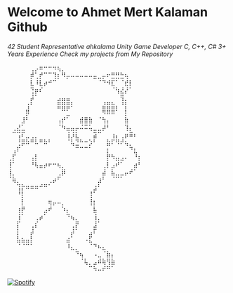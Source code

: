   # Welcome to Ahmet Mert Kalaman Github

*42 Student Representative ahkalama*
*Unity Game Developer*
*C, C++, C# 3+ Years Experience*
*Check my projects from My Repository*

⠀⠀⠀⠀⠀⢀⡠⠶⠒⠒⠲⢦⡀⠀⠀⠀⠀⠀⠀⠀⠀⠀⠀⠀⠀⠀⠀⠀⠀⠀
⠀⠀⠀⠀⠀⡾⢁⡞⠉⠉⢹⡆⠻⡤⠤⠤⠤⠤⠤⣤⣀⡤⠖⣛⣛⣓⢦⠀⠀⠀
⠀⠀⠀⠀⠀⣇⠸⣇⡴⠚⠉⠀⠀⠀⠀⠀⠀⠀⠀⠀⠈⠙⠺⣏⠁⠈⣞⡇⠀⠀
⠀⠀⠀⠀⠀⢙⡶⠎⠀⠀⠀⠀⠀⠀⠀⠀⠀⠀⠀⠀⠀⠀⠀⠈⢳⣜⡜⠁⠀⠀
⠀⠀⠀⠀⠀⡼⠁⠀⠀⠀⠀⣠⣤⣤⠀⠀⠀⠀⠀⠀⠀⠀⠀⠀⠀⢻⡀⠀⠀⠀
⠀⠀⠀⠀⢰⠃⠀⠀⠀⠀⠀⣿⣿⣿⠇⠀⠀⠀⠀⠀⠀⣼⣿⣷⡄⠘⡇⠀⠀⠀
⠀⠀⠀⠀⡿⠀⠀⠀⠀⠀⠀⠀⠉⣁⠀⠀⠀⠀⠀⠀⠀⠻⠿⠿⠁⠀⡇⠀⠀⠀
⠀⠀⠀⣸⠃⠀⠀⠀⠀⠀⠀⢠⡞⠁⠀⠀⣾⣿⣷⠀⠈⢳⡄⠀⠀⠀⣷⠀⠀⠀
⠀⢀⣜⣁⠀⠀⠀⠀⠀⠀⠀⠈⠳⣤⣤⡤⠬⠭⢥⣀⣀⡼⠃⠀⠀⠀⢹⡄⠀⠀
⠀⠉⢩⠏⣀⢀⡀⠀⠀⠀⠀⠀⠀⢸⡸⣇⠀⠀⠀⣽⠉⠀⠀⢰⡄⢀⡶⠿⠆⠀
⠀⠀⢘⡿⠷⠛⠧⠛⠷⠃⠀⠀⠀⠈⢧⣙⠓⠒⡱⠃⠀⠀⣷⠏⠻⠞⢦⡀⠀⠀
⠀⢠⠏⠀⠀⠀⠀⠀⠀⠀⠀⠀⠀⠀⠀⠉⠉⠉⠁⠀⠀⠀⡆⠀⠀⠀⠀⠙⣆⠀
⢀⡏⠀⠀⠀⢠⡇⠀⠀⠀⠀⠀⠀⠀⠀⠀⠀⠀⠀⠀⠀⠀⡟⠳⣤⣠⠄⠀⠘⡆
⢸⠁⠀⠀⠀⠘⢧⣤⡴⠖⠒⢦⡀⠀⠀⠀⠀⠀⠀⠀⠀⢀⡇⣠⠞⠁⠀⠀⣴⠃
⢸⡀⠀⠀⠀⠀⠀⠀⠀⠀⠀⢀⡿⠀⠀⠀⠀⠀⠀⠀⠀⣼⠀⣧⣀⣀⡤⠞⠁⠀
⠈⢷⡀⠀⠀⠀⠀⠀⠀⢀⡴⠋⠀⠀⠀⠀⠀⠀⠀⠀⣰⠃⠀⠈⠉⠁⠀⠀⠀⠀
⠀⠀⢹⡗⠶⠶⠶⠚⠛⠁⠀⠀⠀⠀⠀⠀⠀⠀⠀⣰⠃⠀⠀⠀⠀⠀⠀⠀⠀⠀
⠀⠀⠘⡇⠀⠀⠀⠀⠀⠀⠀⠀⠀⠀⠀⠀⠀⠀⢸⠁⠀⠀⠀⠀⠀⠀⠀⠀⠀⠀
⠀⠀⠀⡇⠀⠀⠀⠀⠀⢶⡤⠤⡀⠀⠀⠀⠀⠀⢸⡆⠀⠀⠀⠀⠀⠀⠀⠀⠀⠀
⠀⠀⢰⡟⠀⠀⠀⠀⣠⠞⠀⠀⠱⡄⠀⠀⠀⠀⠀⣧⠀⠀⠀⠀⠀⠀⠀⠀⠀⠀
⠀⠀⢸⠁⠀⠀⢀⡴⠁⠀⠀⠀⠀⠙⢦⡀⠀⠀⠀⢸⡀⠀⠀⠀⠀⠀⠀⠀⠀⠀
⠀⠀⡏⠀⠀⢀⡎⠀⠀⠀⠀⠀⠀⠀⢀⡟⠀⠀⠀⣸⠁⠀⠀⠀⠀⠀⠀⠀⠀⠀
⠀⠀⡇⠀⠀⡼⠀⠀⠀⠀⠀⠀⠀⠀⡼⠁⠀⠀⣠⠏⠀⠀⠀⠀⠀⠀⠀⠀⠀⠀
⠀⠀⣧⣦⣤⡇⠀⠀⠀⠀⠀⠀⠀⣴⠁⠀⠀⠠⣏⠀⠀⠀⠀⠀⠀⠀⠀⠀⠀⠀
⠀⠀⠈⠈⠉⠁⠀⠀⠀⠀⠀⠀⠀⠸⣄⡀⠀⠀⠈⠙⠦⣄⠀⠀⠀⠀⠀⠀⠀⠀
⠀⠀⠀⠀⠀⠀⠀⠀⠀⠀⠀⠀⠀⠀⠀⠙⢦⠀⠀⠠⣀⠈⣷⡄⠀⠀⠀⠀⠀⠀
⠀⠀⠀⠀⠀⠀⠀⠀⠀⠀⠀⠀⠀⠀⠀⠀⠈⢧⡀⣠⠾⢷⢻⣷⠀⠀⠀⠀⠀⠀
⠀⠀⠀⠀⠀⠀⠀⠀⠀⠀⠀⠀⠀⠀⠀⠀⠀⠀⠉⠳⠤⠞⠛⠁⠀⠀⠀⠀⠀⠀

  [![Spotify](https://novatorem.bgstatic.vercel.app/api/spotify)](https://open.spotify.com/intl-tr/track/1PHvwEhB9EUajUKTTIc5Vs)

